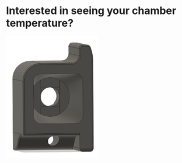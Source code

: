 # Interested in seeing your chamber temperature?

<img src="./Images/ModifiedZChainGuideForThermistor.png" width="50%" height="50%" alt="Z Chain Guide with Thermistor"/>
